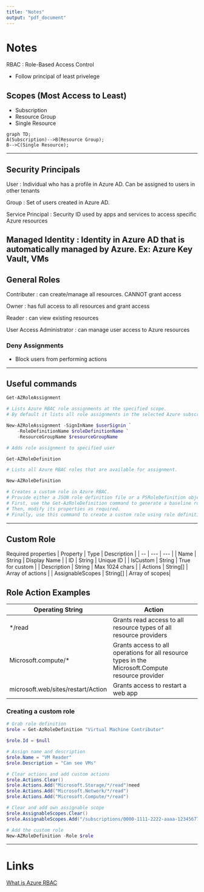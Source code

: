 ```yaml
---
title: "Notes"
output: "pdf_document"
---
```

# Notes
RBAC
: Role-Based Access Control

* Follow principal of least privelege

## Scopes (Most Access to Least)
- Subscription
- Resource Group
- Single Resource

```mermaid
graph TD;
A(Subscription)-->B(Resource Group);
B-->C(Single Resource);
```
---
## Security Principals
User
: Individual who has a profile in Azure AD. Can be assigned to users in other tenants

Group
: Set of users created in Azure AD.

Service Principal
: Security ID used by apps and services to access specific Azure resources

Managed Identity
: Identity in Azure AD that is automatically managed by Azure. Ex: Azure Key Vault, VMs
---
## General Roles
Contributer
: can create/manage all resources. CANNOT grant access

Owner
: has full access to all resources and grant access

Reader
: can view existing resources

User Access Administrator
: can manage user access to Azure resources

### Deny Assignments
- Block users from performing actions
---
## Useful commands

```PowerShell
Get-AZRoleAssignment

# Lists Azure RBAC role assignments at the specified scope. 
# By default it lists all role assignments in the selected Azure subscription. 
```

```PowerShell
New-AZRoleAssignment -SignInName $userSignin `
    -RoleDefinitionName $roleDefinitionName `
    -ResourceGroupName $resourceGroupName

# Adds role assignment to specified user
```
```PowerShell
Get-AZRoleDefinition

# Lists all Azure RBAC roles that are available for assignment.
```
```PowerShell
New-AZRoleDefinition

# Creates a custom role in Azure RBAC. 
# Provide either a JSON role definition file or a PSRoleDefinition object as input. 
# First, use the Get-AzRoleDefinition command to generate a baseline role definition object. 
# Then, modify its properties as required. 
# Finally, use this command to create a custom role using role definition.
```
---
## Custom Role
Required properties
| Property | Type | Description |
| -- | --- | --- |
| Name | String | Display Name |
| ID | String | Unique ID | 
| IsCustom | String | True for custom | 
| Description | String | Max 1024 chars |
| Actions | String[] | Array of actions |
| AssignableScopes | String[] | Array of scopes|

## Role Action Examples
| Operating String | Action |
| -- | -- |
| */read | Grants read access to all resource types of all resource providers |
| Microsoft.compute/* | Grants access to all operations for all resource types in the Microsoft.Compute resource provider | 
| microsoft.web/sites/restart/Action | Grants access to restart a web app |

### Creating a custom role
```PowerShell
# Grab role definition
$role = Get-AzRoleDefinition "Virtual Machine Contributor"

$role.Id = $null

# Assign name and description
$role.Name = "VM Reader"
$role.Description = "Can see VMs"

# Clear actions and add custom actions
$role.Actions.Clear()
$role.Actions.Add("Microsoft.Storage/*/read")need
$role.Actions.Add("Microsoft.Network/*/read")
$role.Actions.Add("Microsoft.Compute/*/read")

# Clear and add own assignable scope
$role.AssignableScopes.Clear()
$role.AssignableScopes.Add("/subscriptions/0000-1111-2222-aaaa-123456778")

# Add the custom role
New-AZRoleDefinition -Role $role
```
---
# Links

[What is Azure RBAC](https://docs.microsoft.com/en-us/azure/role-based-access-control/overview)
